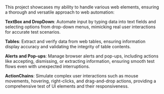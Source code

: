 This project showcases my ability to handle various web elements, ensuring a thorough and versatile approach to web automation:

**TextBox and DropDown**: Automate input by typing data into text fields and selecting options from drop-down menus, mimicking real user interactions for accurate test scenarios.

**Tables**: Extract and verify data from web tables, ensuring information display accuracy and validating the integrity of table contents.

**Alerts and Pop-ups**: Manage browser alerts and pop-ups, including actions like accepting, dismissing, or extracting information, ensuring smooth test flows even with unexpected interruptions.

**ActionChains**: Simulate complex user interactions such as mouse movements, hovering, right-clicks, and drag-and-drop actions, providing a comprehensive test of UI elements and their responsiveness.
